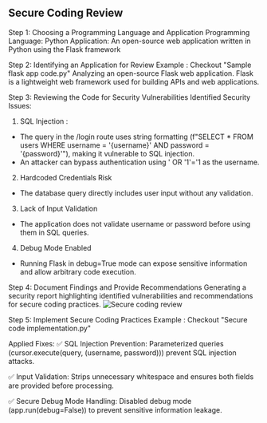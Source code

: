 ## Secure Coding Review
Step 1: Choosing a Programming Language and Application
Programming Language: Python
Application: An open-source web application written in Python using the Flask framework

Step 2: Identifying an Application for Review
Example : Checkout "Sample flask app code.py"
Analyzing an open-source Flask web application. Flask is a lightweight web framework used for building APIs and web applications.

Step 3: Reviewing the Code for Security Vulnerabilities
Identified Security Issues:
1. SQL Injection :
- The query in the /login route uses string formatting (f"SELECT * FROM users WHERE username = '{username}' AND password = '{password}'"), making it vulnerable to SQL injection.
- An attacker can bypass authentication using ' OR '1'='1 as the username.

2. Hardcoded Credentials Risk
- The database query directly includes user input without any validation.

3. Lack of Input Validation
- The application does not validate username or password before using them in SQL queries.

4. Debug Mode Enabled
- Running Flask in debug=True mode can expose sensitive information and allow arbitrary code execution.

Step 4: Document Findings and Provide Recommendations
Generating a security report highlighting identified vulnerabilities and recommendations for secure coding practices.
![Secure coding review](https://github.com/user-attachments/assets/eae0310a-d422-4ad8-acd5-a0abdda3e05f)

Step 5: Implement Secure Coding Practices
Example : Checkout "Secure code implementation.py"

Applied Fixes:
✅ SQL Injection Prevention:
Parameterized queries (cursor.execute(query, (username, password))) prevent SQL injection attacks.

✅ Input Validation:
Strips unnecessary whitespace and ensures both fields are provided before processing.

✅ Secure Debug Mode Handling:
Disabled debug mode (app.run(debug=False)) to prevent sensitive information leakage.

